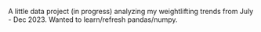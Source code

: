 A little data project (in progress) analyzing my weightlifting trends from July - Dec 2023. Wanted to learn/refresh pandas/numpy. 
